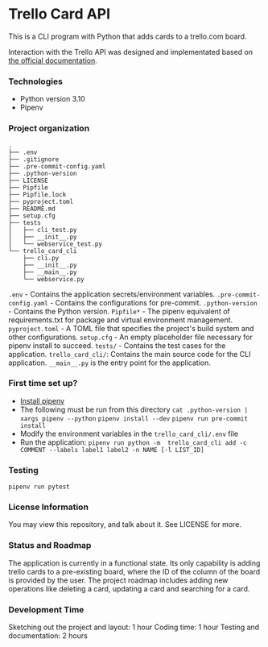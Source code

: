 # Trello Card API

This is a CLI program with Python that adds cards to a trello.com board.

Interaction with the Trello API was designed and implementated based on [the
official documentation](https://developer.atlassian.com/cloud/trello/rest/api-group-cards/#api-cards-post).

### Technologies
- Python version 3.10
- Pipenv

### Project organization
```
.
├── .env
├── .gitignore
├── .pre-commit-config.yaml
├── .python-version
├── LICENSE
├── Pipfile
├── Pipfile.lock
├── pyproject.toml
├── README.md
├── setup.cfg
├── tests
│   ├── cli_test.py
│   ├── __init__.py
│   └── webservice_test.py
└── trello_card_cli
    ├── cli.py
    ├── __init__.py
    ├── __main__.py
    └── webservice.py
```
`.env` - Contains the application secrets/environment variables.
`.pre-commit-config.yaml` - Contains the configurations for pre-commit.
`.python-version` - Contains the Python version.
`Pipfile*` - The pipenv equivalent of requirements.txt for package and virtual environment management.
`pyproject.toml` - A TOML file that specifies the project's build system and other configurations.
`setup.cfg` - An empty placeholder file necessary for pipenv install to succeed.
`tests/` - Contains the test cases for the application.
`trello_card_cli/`: Contains the main source code for the CLI application. `__main__.py` is the entry point for the application.

### First time set up?
- [Install pipenv](https://pipenv.pypa.io/en/latest/#install-pipenv-today)
- The following must be run from this directory
`cat .python-version | xargs pipenv --python`
`pipenv install --dev`
`pipenv run pre-commit install`
- Modify the environment variables in the `trello_card_cli/.env` file
- Run the application:
`pipenv run python -m  trello_card_cli add -c COMMENT --labels label1 label2 -n NAME [-l LIST_ID]`


### Testing
`pipenv run pytest`

### License Information
You may view this repository, and talk about it. See LICENSE for more.

### Status and Roadmap
The application is currently in a functional state. Its only capability is adding trello cards to a pre-existing board, where the ID of the column of the board is provided by the user. The project roadmap includes adding new operations like deleting a card, updating a card and searching for a card.

### Development Time
Sketching out the project and layout: 1 hour
Coding time: 1 hour
Testing and documentation: 2 hours
